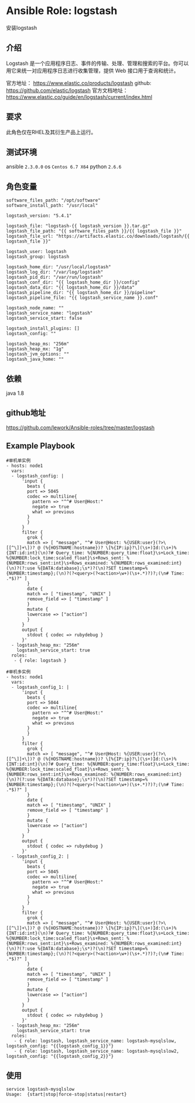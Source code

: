 # Ansible Role: logstash

安装logstash

## 介绍
Logstash 是一个应用程序日志、事件的传输、处理、管理和搜索的平台。你可以用它来统一对应用程序日志进行收集管理，提供 Web 接口用于查询和统计。

官方地址： https://www.elastic.co/products/logstash
github: https://github.com/elastic/logstash
官方文档地址：https://www.elastic.co/guide/en/logstash/current/index.html

## 要求

此角色仅在RHEL及其衍生产品上运行。

## 测试环境

ansible `2.3.0.0`
os `Centos 6.7 X64`
python `2.6.6`

## 角色变量
    software_files_path: "/opt/software"
    software_install_path: "/usr/local"

    logstash_version: "5.4.1"

    logstash_file: "logstash-{{ logstash_version }}.tar.gz"
    logstash_file_path: "{{ software_files_path }}/{{ logstash_file }}"
    logstash_file_url: "https://artifacts.elastic.co/downloads/logstash/{{ logstash_file }}"

    logstash_user: logstash
    logstash_group: logstash

    logstash_home_dir: "/usr/local/logstash"
    logstash_log_dir: "/var/log/logstash"
    logstash_pid_dir: "/var/run/logstash"
    logstash_conf_dir: "{{ logstash_home_dir }}/config"
    logstash_data_dir: "{{ logstash_home_dir }}/data"
    logstash_pipeline_dir: "{{ logstash_home_dir }}/pipeline"
    logstash_pipeline_file: "{{ logstash_service_name }}.conf"

    logstash_node_name: ""
    logstash_service_name: "logstash"
    logstash_service_start: false

    logstash_install_plugins: []
    logstash_config: ""

    logstash_heap_ms: "256m"
    logstash_heap_mx: "1g"
    logstash_jvm_options: ""
    logstash_java_home: ""

## 依赖

java 1.8

## github地址
https://github.com/lework/Ansible-roles/tree/master/logstash

## Example Playbook

    #单机单实例
    - hosts: node1
      vars:
      - logstash_config: |
          'input {
            beats {
            port => 5045
            codec => multiline{
              pattern => "^^# User@Host:"
              negate => true
              what => previous
            }
            }
          }
          filter {
            grok {
            match => [ "message", "^# User@Host: %{USER:user}(?>\[[^\]]+\])? @ (%{HOSTNAME:hostname})? \[%{IP:ip}?\](\s+)Id:(\s+)%{INT:id:int}(\n)?# Query_time: %{NUMBER:query_time:float}\s+Lock_time: %{NUMBER:lock_time:scaled_float}\s+Rows_sent: %{NUMBER:rows_sent:int}\s+Rows_examined: %{NUMBER:rows_examined:int}(\n)?(?:use %{DATA:database};\s*)?(\n)?SET timestamp=%{NUMBER:timestamp};(\n)?(?<query>(?<action>\w+)(\s+.*)?)?;(\n# Time: .*$)?" ]
            }
            date {
            match => [ "timestamp", "UNIX" ]
            remove_field => [ "timestamp" ]
            }
            mutate {
            lowercase => ["action"]
            }
          }
          output {
            stdout { codec => rubydebug }
          }'
      - logstash_heap_mx: "256m"
        logstash_service_start: true
      roles:
       - { role: logstash }
   
    #单机多实例
    - hosts: node1
      vars:
      - logstash_config_1: |
          'input {
            beats {
            port => 5044
            codec => multiline{
              pattern => "^^# User@Host:"
              negate => true
              what => previous
            }
            }
          }
          filter {
            grok {
            match => [ "message", "^# User@Host: %{USER:user}(?>\[[^\]]+\])? @ (%{HOSTNAME:hostname})? \[%{IP:ip}?\](\s+)Id:(\s+)%{INT:id:int}(\n)?# Query_time: %{NUMBER:query_time:float}\s+Lock_time: %{NUMBER:lock_time:scaled_float}\s+Rows_sent: %{NUMBER:rows_sent:int}\s+Rows_examined: %{NUMBER:rows_examined:int}(\n)?(?:use %{DATA:database};\s*)?(\n)?SET timestamp=%{NUMBER:timestamp};(\n)?(?<query>(?<action>\w+)(\s+.*)?)?;(\n# Time: .*$)?" ]
            }
            date {
            match => [ "timestamp", "UNIX" ]
            remove_field => [ "timestamp" ]
            }
            mutate {
            lowercase => ["action"]
            }
          }
          output {
            stdout { codec => rubydebug }
          }'
      - logstash_config_2: |
          'input {
            beats {
            port => 5045
            codec => multiline{
              pattern => "^^# User@Host:"
              negate => true
              what => previous
            }
            }
          }
          filter {
            grok {
            match => [ "message", "^# User@Host: %{USER:user}(?>\[[^\]]+\])? @ (%{HOSTNAME:hostname})? \[%{IP:ip}?\](\s+)Id:(\s+)%{INT:id:int}(\n)?# Query_time: %{NUMBER:query_time:float}\s+Lock_time: %{NUMBER:lock_time:scaled_float}\s+Rows_sent: %{NUMBER:rows_sent:int}\s+Rows_examined: %{NUMBER:rows_examined:int}(\n)?(?:use %{DATA:database};\s*)?(\n)?SET timestamp=%{NUMBER:timestamp};(\n)?(?<query>(?<action>\w+)(\s+.*)?)?;(\n# Time: .*$)?" ]
            }
            date {
            match => [ "timestamp", "UNIX" ]
            remove_field => [ "timestamp" ]
            }
            mutate {
            lowercase => ["action"]
            }
          }
          output {
            stdout { codec => rubydebug }
          }'
      - logstash_heap_mx: "256m"
        logstash_service_start: true
      roles:
       - { role: logstash, logstash_service_name: logstash-mysqlslow, logstash_config: "{{logstash_config_1}}"}
       - { role: logstash, logstash_service_name: logstash-mysqlslow2, logstash_config: "{{logstash_config_2}}"}

## 使用

```
service logstash-mysqlslow
Usage:  {start|stop|force-stop|status|restart}
```

